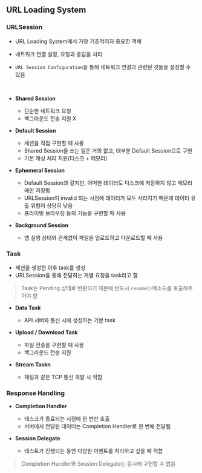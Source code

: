 ## URL Loading System

### URLSession

- URL Loading System에서 가장 기초적이자 중요한 객체
- 네트워크 연결 설정, 요청과 응답을 처리
- `URL Session Configuration`을 통해 네트워크 연결과 관련된 것들을 설정할 수 있음

  <br/>

- **Shared Session**

  - 단순한 네트워크 요청
  - 백그라운드 전송 지원 X

- **Default Session**

  - 세션을 직접 구현할 때 사용
  - Shared Session을 쓰는 일은 거의 없고, 대부분 Default Session으로 구현
  - 기본 캐싱 처리 지원(디스크 + 메모리)

- **Ephemeral Session**

  - Default Session과 같지만, 어떠한 데이터도 디스크에 저장하지 않고 메모리에만 저장함
  - URLSession이 invalid 되는 시점에 데이터가 모두 사라지기 때문에 데이터 유출 위험이 상당히 낮음
  - 프라이빗 브라우징 등의 기능을 구현할 때 사용

- **Background Session**

  - 앱 실행 상태와 관계없이 파일을 업로드하고 다운로드할 때 사용

### Task

- 세션을 생성한 이후 task를 생성
- URLSession을 통해 전달하는 개별 요청을 task라고 함

> Task는 Pending 상태로 반환되기 때문에 반드시 `resume()`메소드를 호출해주어야 함

- **Data Task**

  - API 서버와 통신 시에 생성하는 기본 task

- **Upload / Download Task**

  - 파일 전송을 구현할 때 사용
  - 백그라운드 전송 지원

- **Stream Taskn**

  - 채팅과 같은 TCP 통신 개발 시 적합

### Response Handling

- **Completion Handler**

  - 테스크가 종료되는 시점에 한 번만 호출
  - 서버에서 전달된 데이터는 Completion Handler로 한 번에 전달됨

- **Session Delegate**
  - 테스트가 진행되는 동안 다양한 이벤트를 처리하고 싶을 때 적합

> Completion Handler와 Session Delegate는 동시에 구현할 수 없음
